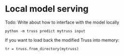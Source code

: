 # Local model serving

Todo: Write about how to interface with the model locally

`python -m truss predict mytruss input`


If you want to load back the modified Truss into memory:

```
tr = truss.from_directory(mytruss)
```